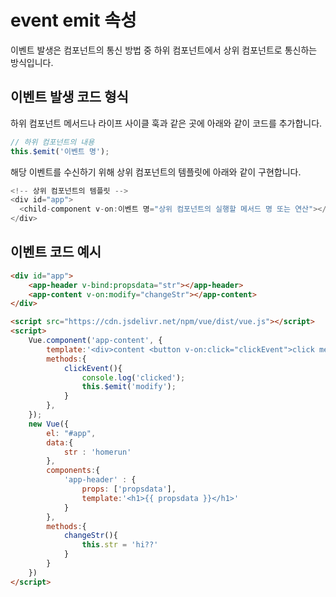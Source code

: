 # event emit 속성

이벤트 발생은 컴포넌트의 통신 방법 중 하위 컴포넌트에서 상위 컴포넌트로 통신하는 방식입니다.

## 이벤트 발생 코드 형식

하위 컴포넌트 메서드나 라이프 사이클 훅과 같은 곳에 아래와 같이 코드를 추가합니다.

```js
// 하위 컴포넌트의 내용
this.$emit('이벤트 명');
```

해당 이벤트를 수신하기 위해 상위 컴포넌트의 템플릿에 아래와 같이 구현합니다.

```js
<!-- 상위 컴포넌트의 템플릿 -->
<div id="app">
  <child-component v-on:이벤트 명="상위 컴포넌트의 실행할 메서드 명 또는 연산"></child-component>
</div>
```

## 이벤트 코드 예시 

```html
<div id="app">
    <app-header v-bind:propsdata="str"></app-header>
    <app-content v-on:modify="changeStr"></app-content>        
</div>

<script src="https://cdn.jsdelivr.net/npm/vue/dist/vue.js"></script>
<script>
    Vue.component('app-content', {
        template:'<div>content <button v-on:click="clickEvent">click me</button></div>',
        methods:{
            clickEvent(){
                console.log('clicked');
                this.$emit('modify');
            }
        },
    });
    new Vue({
        el: "#app",
        data:{
            str : 'homerun'
        },
        components:{
            'app-header' : {
                props: ['propsdata'],
                template:'<h1>{{ propsdata }}</h1>'
            }
        },
        methods:{
            changeStr(){
                this.str = 'hi??'
            }
        }
    })
</script>
```


